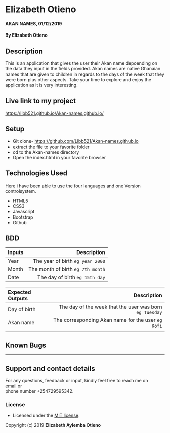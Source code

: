 # Elizabeth Otieno
#### AKAN NAMES, 01/12/2019
#### By **Elizabeth Otieno**
## Description
This is an application that gives the user their Akan name depoending on the data they input in the fields provided. Akan names are native Ghanaian names that are given to children in regards to the days of the week that they were born plus other aspects. 
Take your time to explore and enjoy the application as it is very interesting.

## Live link to my project
   https://libb521.github.io/Akan-names.github.io/

## Setup
* Git clone- https://github.com/Libb521/Akan-names.github.io
* extract the file to your favorite folder
* cd to the Akan-names directory
* Open the index.html in your favorite browser


## Technologies Used
Here i have been able to use the four languages and one Version controlsystem.
* HTML5
* CSS3
* Javascript
* Bootstrap
* Github

## BDD
| Inputs |  Description |
| :---         |          ---: |
| Year     | The year of birth ``eg year 2000``   |
| Month     | The month of birth ``eg 7th month``     |
| Date     |  The day of birth ``eg 15th day`` |


| Expected Outputs |  Description |
| :---         |          ---: |
| Day of birth  | The day of the week that the user was born ``eg Tuesday`` |
| Akan name    |  The corresponding Akan name for the user ``eg Kofi``    |
|     |      |
## Known Bugs
---

## Support and contact details
For any questions, feedback or input, kindly feel free to reach me on <br> [email](eotieno39@yahoo.com) or <br> phone number +254729595342.

### License
- Licensed under the  [MIT license](LICENSE).

Copyright (c) 2019 **Elizabeth Ayiemba Otieno**